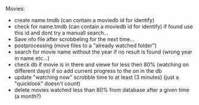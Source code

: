 Movies:

- create name.tmdb (can contain a moviedb id for identify)
- check for name.tmdb (can contain a moviedb id for identify) if found use this id and dont try a manuall search...
- Save nfo file after scrobbeling for the next time...
- postprocessing (move files to a "already watched folder")
- search for movie name without the year if no result is found (wrong year in name etc...)
- check db if movie is in there and viewe for less then 80% (watching on different days) if so add current progress to the on in the db
- update "watching now" scrobble time to at least (3 minutes) (just a "quicklook" doesn't count)
- delete movies watched less than 80% from database after a given time (a month?)